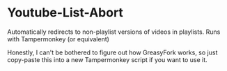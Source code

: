 # Youtube-List-Abort
Automatically redirects to non-playlist versions of videos in playlists. Runs with Tampermonkey (or equivalent)


Honestly, I can't be bothered to figure out how GreasyFork works, so just copy-paste this into a new Tampermonkey script if you want to use it.
